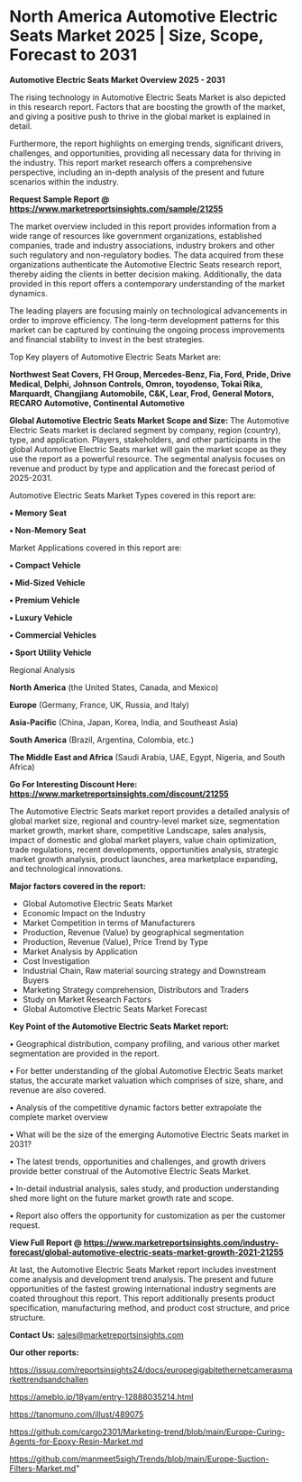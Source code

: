 # North America Automotive Electric Seats Market 2025 | Size, Scope, Forecast to 2031

<Strong> Automotive Electric Seats Market Overview 2025 - 2031</strong>

The rising technology in Automotive Electric Seats Market is also depicted in this research report. Factors that are boosting the growth of the market, and giving a positive push to thrive in the global market is explained in detail.

Furthermore, the report highlights on emerging trends, significant drivers, challenges, and opportunities, providing all necessary data for thriving in the industry. This report market research offers a comprehensive perspective, including an in-depth analysis of the present and future scenarios within the industry.

<strong>Request Sample Report @ <a href=https://www.marketreportsinsights.com/sample/21255>https://www.marketreportsinsights.com/sample/21255</a></strong>

The market overview included in this report provides information from a wide range of resources like government organizations, established companies, trade and industry associations, industry brokers and other such regulatory and non-regulatory bodies. The data acquired from these organizations authenticate the Automotive Electric Seats research report, thereby aiding the clients in better decision making. Additionally, the data provided in this report offers a contemporary understanding of the market dynamics.

The leading players are focusing mainly on technological advancements in order to improve efficiency. The long-term development patterns for this market can be captured by continuing the ongoing process improvements and financial stability to invest in the best strategies.

Top Key players of Automotive Electric Seats Market are:

<strong>Northwest Seat Covers, FH Group, Mercedes-Benz, Fia, Ford, Pride, Drive Medical, Delphi, Johnson Controls, Omron, toyodenso, Tokai Rika, Marquardt, Changjiang Automobile, C&K, Lear, Frod, General Motors, RECARO Automotive, Continental Automotive</strong>

<strong><b>Global Automotive Electric Seats Market Scope and Size:</b></strong>
The Automotive Electric Seats market is declared segment by company, region (country), type, and application. Players, stakeholders, and other participants in the global Automotive Electric Seats market will gain the market scope as they use the report as a powerful resource. The segmental analysis focuses on revenue and product by type and application and the forecast period of 2025-2031.

Automotive Electric Seats Market Types covered in this report are:

<strong>• Memory Seat

• Non-Memory Seat</strong>

Market Applications covered in this report are:

<strong>• Compact Vehicle

• Mid-Sized Vehicle

• Premium Vehicle

• Luxury Vehicle

• Commercial Vehicles

• Sport Utility Vehicle</strong> 

Regional Analysis

<strong>North America</strong> (the United States, Canada, and Mexico)

<strong>Europe</strong> (Germany, France, UK, Russia, and Italy)

<strong>Asia-Pacific</strong> (China, Japan, Korea, India, and Southeast Asia)

<strong>South America</strong> (Brazil, Argentina, Colombia, etc.)

<strong>The Middle East and Africa</strong> (Saudi Arabia, UAE, Egypt, Nigeria, and South Africa)

<strong>Go For Interesting Discount Here: <a href=https://www.marketreportsinsights.com/discount/21255>https://www.marketreportsinsights.com/discount/21255</a></strong>

The Automotive Electric Seats market report provides a detailed analysis of global market size, regional and country-level market size, segmentation market growth, market share, competitive Landscape, sales analysis, impact of domestic and global market players, value chain optimization, trade regulations, recent developments, opportunities analysis, strategic market growth analysis, product launches, area marketplace expanding, and technological innovations.

<strong><b>Major factors covered in the report:</b></strong>
<ul>
  <li>Global Automotive Electric Seats Market </li>
  <li>Economic Impact on the Industry</li>
  <li>Market Competition in terms of Manufacturers</li>
  <li>Production, Revenue (Value) by geographical segmentation</li>
  <li>Production, Revenue (Value), Price Trend by Type</li>
  <li>Market Analysis by Application</li>
  <li>Cost Investigation</li>
  <li>Industrial Chain, Raw material sourcing strategy and Downstream Buyers</li>
  <li>Marketing Strategy comprehension, Distributors and Traders</li>
  <li>Study on Market Research Factors</li>
  <li>Global Automotive Electric Seats Market Forecast</li>
</ul>

<strong><b>Key Point of the Automotive Electric Seats Market report:</b></strong>

• Geographical distribution, company profiling, and various other market segmentation are provided in the report.

• For better understanding of the global Automotive Electric Seats market status, the accurate market valuation which comprises of size, share, and revenue are also covered.

• Analysis of the competitive dynamic factors better extrapolate the complete market overview

• What will be the size of the emerging Automotive Electric Seats market in 2031?

• The latest trends, opportunities and challenges, and growth drivers provide better construal of the Automotive Electric Seats Market.

• In-detail industrial analysis, sales study, and production understanding shed more light on the future market growth rate and scope.

• Report also offers the opportunity for customization as per the customer request.

<strong><b>View Full Report @ <a href=https://www.marketreportsinsights.com/industry-forecast/global-automotive-electric-seats-market-growth-2021-21255>https://www.marketreportsinsights.com/industry-forecast/global-automotive-electric-seats-market-growth-2021-21255</a></b></strong>


At last, the Automotive Electric Seats Market report includes investment come analysis and development trend analysis. The present and future opportunities of the fastest growing international industry segments are coated throughout this report. This report additionally presents product specification, manufacturing method, and product cost structure, and price structure.

<strong>Contact Us:</strong>
sales@marketreportsinsights.com

<strong>Our other reports:</strong>

<a href=https://issuu.com/reportsinsights24/docs/europegigabitethernetcamerasmarkettrendsandchallen>https://issuu.com/reportsinsights24/docs/europegigabitethernetcamerasmarkettrendsandchallen</a>

<a href=https://ameblo.jp/18yam/entry-12888035214.html>https://ameblo.jp/18yam/entry-12888035214.html</a>

<a href=https://tanomuno.com/illust/489075>https://tanomuno.com/illust/489075</a>

<a href=https://github.com/cargo2301/Marketing-trend/blob/main/Europe-Curing-Agents-for-Epoxy-Resin-Market.md>https://github.com/cargo2301/Marketing-trend/blob/main/Europe-Curing-Agents-for-Epoxy-Resin-Market.md</a>

<a href=https://github.com/manmeet5sigh/Trends/blob/main/Europe-Suction-Filters-Market.md>https://github.com/manmeet5sigh/Trends/blob/main/Europe-Suction-Filters-Market.md</a>"
